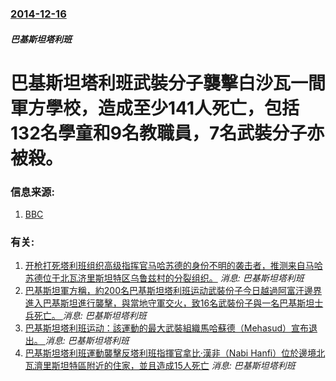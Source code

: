 ### [2014-12-16](/news/2014/12/16/index.md)

##### 巴基斯坦塔利班
# 巴基斯坦塔利班武裝分子襲擊白沙瓦一間軍方學校，造成至少141人死亡，包括132名學童和9名教職員，7名武裝分子亦被殺。 




### 信息来源:

1. [BBC](http://www.bbc.com/news/world-asia-30491435)

### 有关:

1. [ 开枪打死塔利班组织高级指挥官马哈苏德的身份不明的袭击者，推测来自马哈苏德位于北瓦济里斯坦特区乌鲁兹村的分裂组织。](/news/2014/06/1/开枪打死塔利班组织高级指挥官马哈苏德的身份不明的袭击者-推测来自马哈苏德位于北瓦济里斯坦特区乌鲁兹村的分裂组织.md) _消息: 巴基斯坦塔利班_
2. [巴基斯坦軍方稱，約200名巴基斯坦塔利班运动武裝份子今日越過阿富汗邊界進入巴基斯坦進行襲擊，與當地守軍交火，致16名武裝份子與一名巴基斯坦士兵死亡。 ](/news/2014/05/31/巴基斯坦軍方稱-約200名巴基斯坦塔利班运动武裝份子今日越過阿富汗邊界進入巴基斯坦進行襲擊-與當地守軍交火-致16名武裝.md) _消息: 巴基斯坦塔利班_
3. [巴基斯坦塔利班运动：該運動的最大武裝組織馬哈蘇德（Mehasud）宣布退出。 ](/news/2014/05/28/巴基斯坦塔利班运动-該運動的最大武裝組織馬哈蘇德-Mehasud-宣布退出.md) _消息: 巴基斯坦塔利班_
4. [ 巴基斯坦塔利班運動襲擊反塔利班指揮官拿比·漢非（Nabi Hanfi）位於邊境北瓦濟里斯坦特區附近的住家，並且造成15人死亡](/news/2013/10/3/巴基斯坦塔利班運動襲擊反塔利班指揮官拿比-漢非-Nabi-Hanfi-位於邊境北瓦濟里斯坦特區附近的住家-並且造成15.md) _消息: 巴基斯坦塔利班_
